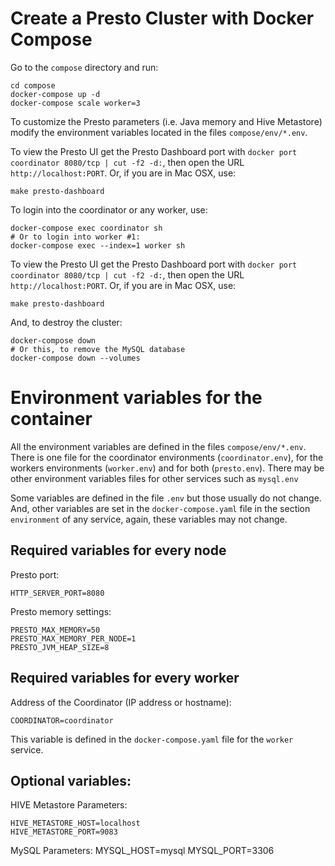 # Create a Presto Cluster with Docker Compose

Go to the `compose` directory and run:

    cd compose
    docker-compose up -d
    docker-compose scale worker=3

To customize the Presto parameters (i.e. Java memory and Hive Metastore) modify the environment variables located in the files `compose/env/*.env`.

To view the Presto UI get the Presto Dashboard port with `docker port coordinator 8080/tcp | cut -f2 -d:`, then open the URL `http://localhost:PORT`. Or, if you are in Mac OSX, use:

    make presto-dashboard

To login into the coordinator or any worker, use:

    docker-compose exec coordinator sh
    # Or to login into worker #1:
    docker-compose exec --index=1 worker sh

To view the Presto UI get the Presto Dashboard port with `docker port coordinator 8080/tcp | cut -f2 -d:`, then open the URL `http://localhost:PORT`. Or, if you are in Mac OSX, use:

    make presto-dashboard

And, to destroy the cluster:

    docker-compose down
    # Or this, to remove the MySQL database
    docker-compose down --volumes


# Environment variables for the container

All the environment variables are defined in the files `compose/env/*.env`. There is one file for the coordinator environments (`coordinator.env`), for the workers environments (`worker.env`) and for both (`presto.env`). There may be other environment variables files for other services such as `mysql.env`

Some variables are defined in the file `.env` but those usually do not change. And, other variables are set in the `docker-compose.yaml` file in the section `environment` of any service, again, these variables may not change.

## Required variables for **every node**

Presto port:

    HTTP_SERVER_PORT=8080

Presto memory settings:

    PRESTO_MAX_MEMORY=50
    PRESTO_MAX_MEMORY_PER_NODE=1
    PRESTO_JVM_HEAP_SIZE=8

## Required variables for **every worker**

Address of the Coordinator (IP address or hostname):

    COORDINATOR=coordinator

This variable is defined in the `docker-compose.yaml` file for the `worker` service.

## Optional variables:

HIVE Metastore Parameters:

    HIVE_METASTORE_HOST=localhost
    HIVE_METASTORE_PORT=9083

MySQL Parameters:
    MYSQL_HOST=mysql
    MYSQL_PORT=3306
